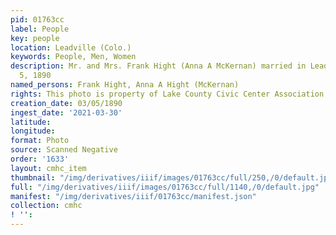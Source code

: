 ```yaml
---
pid: 01763cc
label: People
key: people
location: Leadville (Colo.)
keywords: People, Men, Women
description: Mr. and Mrs. Frank Hight (Anna A McKernan) married in Leadville March
  5, 1890
named_persons: Frank Hight, Anna A Hight (McKernan)
rights: This photo is property of Lake County Civic Center Association.
creation_date: 03/05/1890
ingest_date: '2021-03-30'
latitude: 
longitude: 
format: Photo
source: Scanned Negative
order: '1633'
layout: cmhc_item
thumbnail: "/img/derivatives/iiif/images/01763cc/full/250,/0/default.jpg"
full: "/img/derivatives/iiif/images/01763cc/full/1140,/0/default.jpg"
manifest: "/img/derivatives/iiif/01763cc/manifest.json"
collection: cmhc
! '': 
---
```

